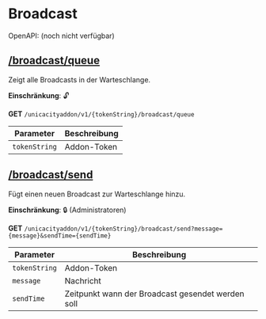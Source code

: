 # Broadcast

OpenAPI: (noch nicht verfügbar)

## [/broadcast/queue](http://rettichlp.de:8888/unicacityaddon/v1/dhgpsklnag2354668ec1d905xcv34d9bdee4b877/broadcast/queue)

Zeigt alle Broadcasts in der Warteschlange. 

**Einschränkung**: 🔓

**GET** `/unicacityaddon/v1/{tokenString}/broadcast/queue`

| Parameter       | Beschreibung |
|-----------------|--------------|
| `tokenString`   | Addon-Token  |

## [/broadcast/send](http://rettichlp.de:8888/unicacityaddon/v1/dhgpsklnag2354668ec1d905xcv34d9bdee4b877/broadcast/send?message=Test%20Nachricht&sendTime=1684868332000)

Fügt einen neuen Broadcast zur Warteschlange hinzu.

**Einschränkung**: 🔒 (Administratoren)

**GET** `/unicacityaddon/v1/{tokenString}/broadcast/send?message={message}&sendTime={sendTime}`

| Parameter     | Beschreibung                                      |
|---------------|---------------------------------------------------|
| `tokenString` | Addon-Token                                       |
| `message`     | Nachricht                                         |
| `sendTime`    | Zeitpunkt wann der Broadcast gesendet werden soll |

